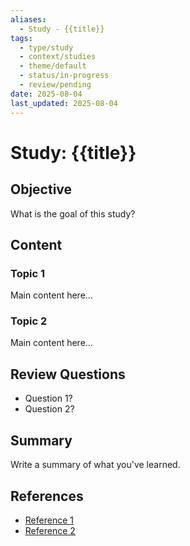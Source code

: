 ```yaml
---
aliases:
  - Study - {{title}}
tags:
  - type/study
  - context/studies
  - theme/default
  - status/in-progress
  - review/pending
date: 2025-08-04
last_updated: 2025-08-04
---
```


# Study: {{title}}

## Objective
What is the goal of this study?

## Content
### Topic 1
Main content here...

### Topic 2
Main content here...

## Review Questions
- Question 1?
- Question 2?

## Summary
Write a summary of what you've learned.

## References
- [Reference 1](link)
- [Reference 2](link)